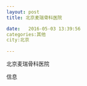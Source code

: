 ```yaml
--- 
layout: post 
title: 北京麦瑞骨科医院

date:   2016-05-03 13:39:56 
categories:其他  
city:北京
  
--- 
```

   
北京麦瑞骨科医院

信息

